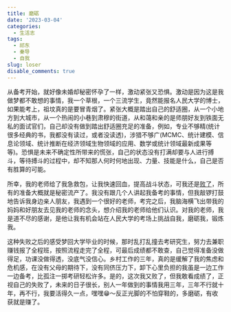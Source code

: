 ```yaml
---
title: 磨砺
date: '2023-03-04'
categories:
  - 生活志
tags:
  - 祁东
  - 秦导
  - 自我
slug: loser
disable_comments: true
---
```


从备考开始，就好像未婚却秘密怀孕了一样，激动紧张又恐惧。激动是因为这是我做梦都不敢想的事情，我一个草根，一个三流学生，竟然能报名人民大学的博士，如果能考上，祖坟真的是要冒青烟了。紧张大概是踏出自己的舒适圈，从一个小地方到大城市，从一个热闹的小巷到肃穆的街道，从和蔼和亲的是师朋好友到铁面无私的面试官们，自己却没有做到踏出舒适圈充足的准备，例如，专业不够精(统计很多经典的书，我都没有读过，或者没读透)，涉猎不够广(MCMC、统计建模、信息论领域、统计推断在经济领域生物领域的应用、数学或统计领域最新成果等等)。恐惧是未来不确定性所带来的慌张，自己的状态没有打满却要与人进行搏斗，等待搏斗的过程中，却不知那人何时何地出现、力量、技能是什么，自己是否有胜算的可能。

所幸，我的老师给了我急救包，让我快速回血，提高战斗状态，可我还是[败了](http://stat.ruc.edu.cn/tzgg/c0a5d6b2eeef4b56bb5d6f1658341a8e.htm)，所有的准备大概就是秘密流产了。我没有跟几个人讲起我备考的事情，但我敲锣打鼓地告诉我身边亲人朋友，我遇到一个很好的老师，考完之后，我脑海横飞出带我的妈妈和好朋友去见我的老师的念头，想介绍我的老师给他们认识。对我的老师，我是道不尽的感谢，是他让我有机会站在人民大学的考场上挑战自我，磨砺我，锻炼我。

这种失败之后的感受梦回大学毕业的时候，那时乱打乱撞去考研究生，努力去兼职赚钱报了全程班，按照流程走完了全程，可最后成绩都不敢查，自己觉得准备没做得足，功课没做得透，没底气没信心。乡村工作的三年，真的是缓解了我的焦虑和危机感，在没有父母的期待下，没有同侪压力下，卸下心里负担的我虽是一边工作一边备考，比孤注一掷考研轻松许多。是的，这次我又败了，但我敢看成绩了，正视自己的失败了，未来的日子很长，别人一年做到的事情我用三年，三年不行就十年，再不行，我要活得久一点，嘿嘿😁～反正光脚的不怕穿鞋的，多磨砺，有收获就是赚了。
